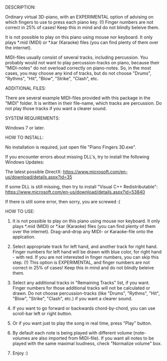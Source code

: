 DESCRIPTION:

Ordinary virtual 3D-piano, with an EXPERIMENTAL option of advising on which fingers to use to press each piano key.
(!) Finger numbers are not correct in 25% of cases!  Keep this in mind and do not blindly beleive them.

It is not possible to play on this piano using mouse nor keyboard.  It only plays *.mid (MIDI) or *.kar (Karaoke) files (you can find plenty of them over the internet).

MIDI-files usually consist of several tracks, including percussion.  You probably would not want to play percussion-tracks on piano, because their "MIDI-notes" do not overload correctly on piano-notes.  So, in the most cases, you may choose any kind of tracks, but do not choose "Drums", "Rythms", "Hit", "Blow", "Strike", "Clash", etc.


ADDITIONAL FILES:

There are several example MIDI-files provided with this package in the "MIDI" folder.  It is written in their file-name, which tracks are percussion.  Do not play those tracks if you want a clearer sound.


SYSTEM REQUIREMENTS:

Windows 7 or later.


HOW TO INSTALL:

No installation is required, just open file "Piano Fingers 3D.exe".

If you encounter errors about missing DLL's, try to install the following Windows Updates:

The latest possible DirectX: https://www.microsoft.com/en-us/download/details.aspx?id=35

If some DLL is still missing, then try to install "Visual C++ Redistributable": https://www.microsoft.com/en-us/download/details.aspx?id=53840

If there is still some error, then sorry, you are screwed :(


HOW TO USE:

1. It is not possible to play on this piano using mouse nor keyboard.  It only plays *.mid (MIDI) or *.kar (Karaoke) files (you can find plenty of them over the internet). Drag-and-drop any MIDI- or Karaoke-file onto the applcation.

2. Select appropriate track for left hand, and another track for right hand.  Finger numbers for left hand will be drawn with blue color, for right hand - with red.  If you are not interested in finger numbers, you can skip this step.
   (!) This option is EXPERIMENTAL, and finger numbers are not correct in 25% of cases!  Keep this in mind and do not blindly beleive them.

3. Select any additional tracks in "Remaining Tracks" list, if you want.  Finger numbers for those additional tracks will not be calculated or drawn.
   Do not choose percussion-tracks (like "Drums", "Rythms", "Hit", "Blow", "Strike", "Clash", etc.) if you want a clearer sound.

4. If you want to go forward or backwards chord-by-chord, you can use scroll-bar left or right button.

5. Or if you want just to play the song in real time, press "Play" button.

6. By default each note is being played with different volume (note-volumes are also imported from MIDI-file).  If you want all notes to be played with the same maximal loudness, check "Normalize volume" box.

7. Enjoy :)